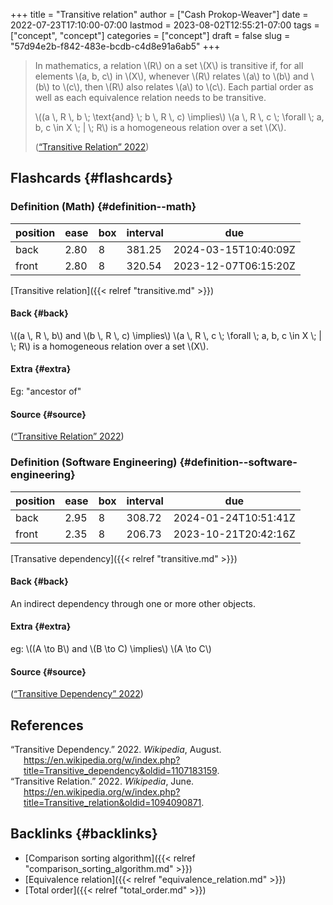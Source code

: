 +++
title = "Transitive relation"
author = ["Cash Prokop-Weaver"]
date = 2022-07-23T17:10:00-07:00
lastmod = 2023-08-02T12:55:21-07:00
tags = ["concept", "concept"]
categories = ["concept"]
draft = false
slug = "57d94e2b-f842-483e-bcdb-c4d8e91a6ab5"
+++

> In mathematics, a relation \\(R\\) on a set \\(X\\) is transitive if, for all elements \\(a, b, c\\) in \\(X\\), whenever \\(R\\) relates \\(a\\) to \\(b\\) and \\(b\\) to \\(c\\), then \\(R\\) also relates \\(a\\) to \\(c\\). Each partial order as well as each equivalence relation needs to be transitive.
>
> \\((a \\, R \\, b \\; \text{and} \\; b \\, R \\, c) \implies\\) \\(a \\, R \\, c \\; \forall \\; a, b, c \in X \\; | \\; R\\) is a homogeneous relation over a set \\(X\\).
>
> (<a href="#citeproc_bib_item_2">“Transitive Relation” 2022</a>)


## Flashcards {#flashcards}


### Definition (Math) {#definition--math}

| position | ease | box | interval | due                  |
|----------|------|-----|----------|----------------------|
| back     | 2.80 | 8   | 381.25   | 2024-03-15T10:40:09Z |
| front    | 2.80 | 8   | 320.54   | 2023-12-07T06:15:20Z |

[Transitive relation]({{< relref "transitive.md" >}})


#### Back {#back}

\\((a \\, R \\, b\\) and \\(b \\, R \\, c) \implies\\) \\(a \\, R \\, c \\; \forall \\; a, b, c \in X \\; | \\; R\\) is a homogeneous relation over a set \\(X\\).


#### Extra {#extra}

Eg: "ancestor of"


#### Source {#source}

(<a href="#citeproc_bib_item_2">“Transitive Relation” 2022</a>)


### Definition (Software Engineering) {#definition--software-engineering}

| position | ease | box | interval | due                  |
|----------|------|-----|----------|----------------------|
| back     | 2.95 | 8   | 308.72   | 2024-01-24T10:51:41Z |
| front    | 2.35 | 8   | 206.73   | 2023-10-21T20:42:16Z |

[Transative dependency]({{< relref "transitive.md" >}})


#### Back {#back}

An indirect dependency through one or more other objects.


#### Extra {#extra}

eg: \\((A \to B\\) and \\(B \to C) \implies\\) \\(A \to C\\)


#### Source {#source}

(<a href="#citeproc_bib_item_1">“Transitive Dependency” 2022</a>)

## References

<style>.csl-entry{text-indent: -1.5em; margin-left: 1.5em;}</style><div class="csl-bib-body">
  <div class="csl-entry"><a id="citeproc_bib_item_1"></a>“Transitive Dependency.” 2022. <i>Wikipedia</i>, August. <a href="https://en.wikipedia.org/w/index.php?title=Transitive_dependency&oldid=1107183159">https://en.wikipedia.org/w/index.php?title=Transitive_dependency&#38;oldid=1107183159</a>.</div>
  <div class="csl-entry"><a id="citeproc_bib_item_2"></a>“Transitive Relation.” 2022. <i>Wikipedia</i>, June. <a href="https://en.wikipedia.org/w/index.php?title=Transitive_relation&oldid=1094090871">https://en.wikipedia.org/w/index.php?title=Transitive_relation&#38;oldid=1094090871</a>.</div>
</div>


## Backlinks {#backlinks}

-   [Comparison sorting algorithm]({{< relref "comparison_sorting_algorithm.md" >}})
-   [Equivalence relation]({{< relref "equivalence_relation.md" >}})
-   [Total order]({{< relref "total_order.md" >}})
